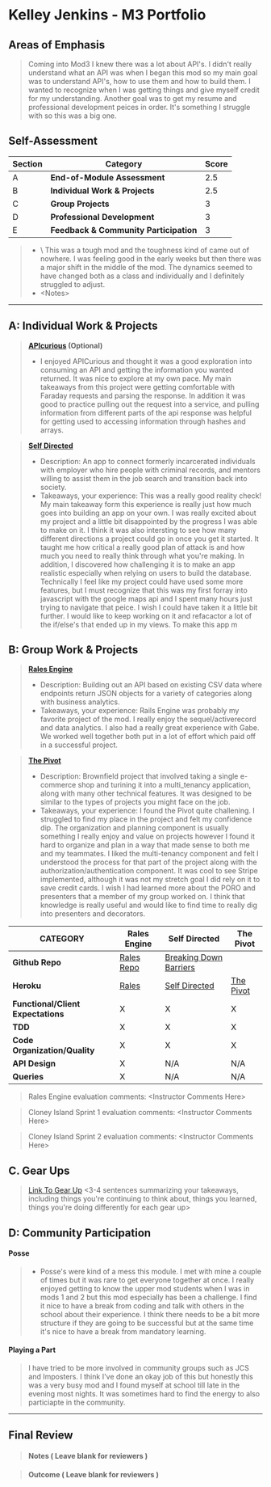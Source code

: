 # Kelley Jenkins - M3 Portfolio

## Areas of Emphasis

> Coming into Mod3 I knew there was a lot about API's. I didn't really understand what an API was when I began this mod so my main goal was to understand API's, how to use them and how to build them. I wanted to recognize when I was getting things and give myself credit for my understanding. Another goal was to get my resume and professional development peices in order. It's something I struggle with so this was  a big one. 

## Self-Assessment

| Section | Category | Score |
| --- | ----- | --- |
| A | **End-of-Module Assessment** | 2.5 |
| B | **Individual Work & Projects** | 2.5 |
| C | **Group Projects** | 3 |
| D | **Professional Development** | 3 |
| E | **Feedback & Community Participation** | 3 |

>* \ This was a tough mod and the toughness kind of came out of nowhere. I was feeling good in the early weeks but then there was a major shift in the middle of the mod. The dynamics seemed to have changed both as a class and individually and I definitely struggled to adjust. 
>* \<Notes>

-----------------------

## A: Individual Work & Projects

> **[APIcurious](http://backend.turing.io/module3/projects/apicurious) (Optional)**
>*  I enjoyed APICurious and thought it was a good exploration into consuming an API and getting the information you wanted returned. It was nice to explore at my own pace. My main takeaways from this project were getting comfortable with Faraday requests and parsing the response. In addition it was good to practice pulling out the request into a service, and pulling information from different parts of the api response was helpful for getting used to accessing information through hashes and arrays.  

> **[Self Directed](http://backend.turing.io/module3/projects/self_directed_project)**
>* Description: An app to connect formerly incarcerated individuals with employer who hire people with criminal records, and mentors willing to assist them in the job search and transition back into society. 
>* Takeaways, your experience: This was a really good reality check! My main takeaway form this experience is really just how much goes into building an app on your own. I was really excited about my project and a little bit disappointed by the progress I was able to make on it. I think it was also intersting to see how many different directions a project could go in once you get it started. It taught me how critical a really good plan of attack is and how much you need to really think through what you're making. In addition, I discovered how challenging it is to make an app realistic especially when relying on users to build the database. Technically I feel like my project could have used some more features, but I must recognize that this was my first forray into javascript with the google maps api and I spent many hours just trying to navigate that peice. I wish I could have taken it a little bit further. I would like to keep working on it and refacactor a lot of the if/else's that ended up in my views. To make this app m 

## B: Group Work & Projects

> **[Rales Engine](http://backend.turing.io/module3/projects/rails_engine)**
>* Description: Building out an API based on existing CSV data where endpoints return JSON objects for a variety of categories along with business analytics.
>* Takeaways, your experience: Rails Engine was probably my favorite project of the mod. I really enjoy the sequel/activerecord and data analytics. I also had a really great experience with Gabe. We worked well together both put in a lot of effort which paid off in a successful project.

> **[The Pivot](http://backend.turing.io/module3/projects/the_pivot)**
>* Description: Brownfield project that involved taking a single e-commerce shop and turining it into a multi_tenancy application, along with many other technical features. It was designed to be similar to the types of projects you might face on the job.
>* Takeaways, your experience: I found the Pivot quite challening. I struggled to find my place in the project and felt my confidence dip. The organization and planning component is usually something I really enjoy and value on projects however I found it hard to organize and plan in a way that made sense to both me and my teammates. I liked the multi-tenancy component and felt I understood the process for that part of the project along with the authorization/authentication component. It was cool to see Stripe implemented, although it was not my stretch goal I did rely on it to save credit cards. I wish I had learned more about the PORO and presenters that a member of my group worked on. I think that knowledge is really useful and would like to find time to really dig into presenters and decorators. 

| CATEGORY | Rales Engine | Self Directed | The Pivot |
| --- | --- | --- | --- |
| **Github Repo** | [Rales Repo](https://github.com/kelleyjenkins/rails_engine.git) | [Breaking Down Barriers](https://github.com/kelleyjenkins/breaking_down_barriers.git) 
| **Heroku** | [Rales](https://) | [Self Directed](https://sheltered-woodland-96290.herokuapp.com/) | [The Pivot](https://github.com/nico24687/le-pivot.git) |
| **Functional/Client Expectations** | X | X | X |
| **TDD** | X | X | X |
| **Code Organization/Quality** | X | X | X |
| **API Design** | X | N/A | N/A |
| **Queries** | X | N/A | N/A |

> Rales Engine evaluation comments:
\<Instructor Comments Here>

> Cloney Island Sprint 1 evaluation comments:
\<Instructor Comments Here>

> Cloney Island Sprint 2 evaluation comments:
\<Instructor Comments Here>

## C. **Gear Ups**

> [Link To Gear Up]()
\<3-4 sentences summarizing your takeaways, including things you're continuing to think about, things you learned, things you're doing differently for each gear up>

## D: Community Participation

#### **Posse**
  >* Posse's were kind of a mess this module. I met with mine a couple of times but it was rare to get everyone together at once. I really enjoyed getting to know the upper mod students when I was in mods 1 and 2 but this mod especially has been a challenge. I find it nice to have a break from coding and talk with others in the school about their experience. I think there needs to be a bit more structure if they are going to be successful but at the same time it's nice to have a break from mandatory learning. 

#### **Playing a Part**

> I have tried to be more involved in community groups such as JCS and Imposters. I think I've done an okay job of this but honestly this was a very busy mod and I found myself at school till late in the evening most nights. It was sometimes hard to find the energy to also particiapte in the community. 

------------------

## Final Review

> #### Notes ( Leave blank for reviewers )

> #### Outcome ( Leave blank for reviewers )
